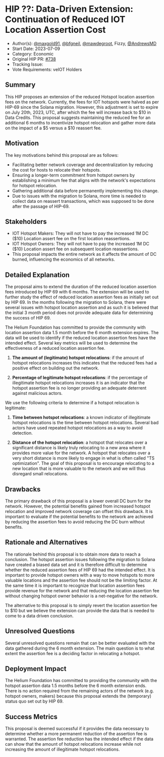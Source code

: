 # HIP ??: Data-Driven Extension: Continuation of Reduced IOT Location Assertion Cost

- Author(s): [@maxgold91](https://github.com/maxgold91), [@bfgneil](https://github.com/bfgneil), [@mawdegroot](https://github.com/mawdegroot), Fizzy, [@AndrewsMD](https://github.com/andrewsMD)
- Start Date: 2023-07-09
- Category: Economic 
- Original HIP PR: [#738](https://github.com/helium/HIP/pull/738)
- Tracking Issue: <!-- TODO -->
- Vote Requirements: veIOT Holders

## Summary

This HIP proposes an extension of the reduced Hotspot location assertion fees on the network. Currently, the fees for IOT hotspots were halved as per HIP-69 since the Solana migration. However, this adjustment is set to expire on July 20th, 2023, UTC, after which the fee will increase back to $10 in Data Credits. This proposal suggests maintaining the reduced fee for an additional 6 months to incentivize hotspot relocation and gather more data on the impact of a $5 versus a $10 reassert fee.

## Motivation

The key motivations behind this proposal are as follows:

- Facilitating better network coverage and decentralization by reducing the cost for hosts to relocate their hotspots.
- Ensuring a longer-term commitment from hotspot owners by establishing a minimum fee that aligns with the network's expectations for hotspot relocation.
- Gathering additional data before permanently implementing this change.
- Due to issues with the migration to Solana, more time is needed to collect data on reassert transactions, which was supposed to be done after the passage of HIP-69.

## Stakeholders

- IOT Hotspot Makers: They will not have to pay the increased 1M DC ($10) Location assert fee on the first location reassertions.
- IOT Hotspot Owners: They will not have to pay the increased 1M DC ($10) Location assert fee on subsequent location reassertions.
- This proposal impacts the entire network as it affects the amount of DC burned, influencing the economics of all networks.

## Detailed Explanation

The proposal aims to extend the duration of the reduced location assertion fees introduced by HIP 69 with 6 months. The extension will be used to further study the effect of reduced location assertion fees as initially set out by HIP 69. In the months following the migration to Solana, there were several issues with hotspot location assertion and as such it is believed that the initial 3 month period does not provide adequate data for determining the success of HIP 69.

The Helium Foundation has committed to provide the community with location assertion data 1.5 month before the 6 month extension expires. The data will be used to identify if the reduced location assertion fees have the intended effect. Several key metrics will be used to determine the effectiveness of a reduced location assertion fee.

1. **The amount of (legitimate) hotspot relocations**: if the amount of hotspot relocations increases this indicates that the reduced fees had a positive effect on building out the network.

2. **Percentage of legitimate hotspot relocations**: if the percentage of illegitimate hotspot relocations increases it is an indicator that the hotspot assertion fee is no longer providing an adequate deterrent against malicious actors.

We use the following criteria to determine if a hotspot relocation is legitimate:

1. **Time between hotspot relocations**: a known indicator of illegitimate hotspot relocations is the time between hotspot relocations. Several bad actors have used repeated hotspot relocations as a way to avoid detection.

2. **Distance of the hotspot relocation**: a hotspot that relocates over a significant distance is likely truly relocating to a new area where it provides more value for the network. A hotspot that relocates over a very short distance is more likely to engage in what is often called "TS optimization". The goal of this proposal is to encourage relocating to a new location that is more valuable to the network and we will thus disregard small relocations.

## Drawbacks

The primary drawback of this proposal is a lower overall DC burn for the network. However, the potential benefits gained from increased hotspot relocation and improved network coverage can offset this drawback. It is important to evaluate if the potential benefits to the network are achieved by reducing the assertion fees to avoid reducing the DC burn without benefits.

## Rationale and Alternatives

The rationale behind this proposal is to obtain more data to reach a conclusion. The hotspot assertion issues following the migration to Solana have created a biased data set and it is therefore difficult to determine whether the reduced assertion fees of HIP 69 had the intended effect. It is important to provide hotspot owners with a way to move hotspots to more valuable locations and the assertion fee should not be the limiting factor. At the same time it is important to recognize that location assertion fees provide revenue for the network and that reducing the location assertion fee without changing hotspot owner behavior is a net-negative for the network.

The alternative to this proposal is to simply revert the location assertion fee to $10 but we believe the extension can provide the data that is needed to come to a data driven conclusion.

## Unresolved Questions

Several unresolved questions remain that can be better evaluated with the data gathered during the 6 month extension. The main question is to what extent the assertion fee is a deciding factor in relocating a hotspot.

## Deployment Impact

The Helium Foundation has committed to providing the community with the hotspot assertion data 1.5 months before the 6 month extension ends. There is no action required from the remaining actors of the network (e.g. hotspot owners, makers) because this proposal extends the (temporary) status quo set out by HIP 69.

## Success Metrics

This proposal is deemed successful if it provides the data necessary to determine whether a more permanent reduction of the assertion fee is warranted. The assertion fee reduction has the intended effect if the data can show that the amount of hotspot relocations increase while not increasing the amount of illegitimate hotspot relocations.

